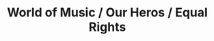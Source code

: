 ---
pid: llp71
title: World of Music / Our Heros / Equal Rights
location_transcription: Anywhere in center city
coordinates: "[-75.155543814896, 39.951198222701]"
zipcode: '19154'
gen_neighborhood: Northeast Philadelphia
neighborhood: Parkwood
outside_phl: 
age: '11'
age_range: 6-13
instagram: 
image_file_name: llp_71.jpg
proposal_transcription: |-
  World of Music
  -> Music Expresses the World


  Our Heros —> A statue of veterens, because they served us.

  Equal Rights—> Also that gay people any any different than others

  Rainbow that shows gay rights
topic: Armed Forces,Human Rights,Inequality,LGBTQ+,Music
topic_summary: 0, 0, 0, 0, 0
type: Sculpture Statue
keywords_other: music notes, sheet music, veterans, rainbow
credit: "#Zoe Holahan"
image_labels: 
twitter: 
facebook: 
permalink: "/monuments/llp71/"
layout: item-page
---